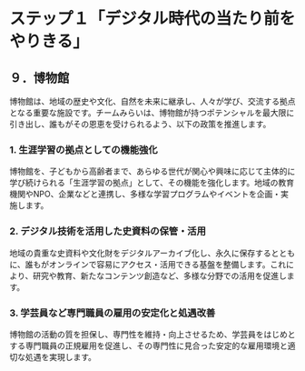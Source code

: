 # ステップ１「デジタル時代の当たり前をやりきる」

## ９．博物館

博物館は、地域の歴史や文化、自然を未来に継承し、人々が学び、交流する拠点となる重要な施設です。チームみらいは、博物館が持つポテンシャルを最大限に引き出し、誰もがその恩恵を受けられるよう、以下の政策を推進します。

### 1. 生涯学習の拠点としての機能強化

博物館を、子どもから高齢者まで、あらゆる世代が関心や興味に応じて主体的に学び続けられる「生涯学習の拠点」として、その機能を強化します。地域の教育機関やNPO、企業などと連携し、多様な学習プログラムやイベントを企画・実施します。

### 2. デジタル技術を活用した史資料の保管・活用

地域の貴重な史資料や文化財をデジタルアーカイブ化し、永久に保存するとともに、誰もがオンラインで容易にアクセス・活用できる基盤を整備します。これにより、研究や教育、新たなコンテンツ創造など、多様な分野での活用を促進します。

### 3. 学芸員など専門職員の雇用の安定化と処遇改善

博物館の活動の質を担保し、専門性を維持・向上させるため、学芸員をはじめとする専門職員の正規雇用を促進し、その専門性に見合った安定的な雇用環境と適切な処遇を実現します。